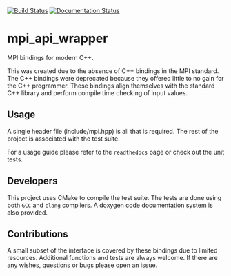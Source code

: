 [![Build Status](https://travis-ci.org/dbeurle/mpi_api_wrapper.svg?branch=master)](https://travis-ci.org/dbeurle/mpi_api_wrapper) [![Documentation Status](https://readthedocs.org/projects/cppmpi/badge/?version=latest)](http://cppmpi.readthedocs.io/en/latest/?badge=latest)

# mpi_api_wrapper
MPI bindings for modern C++.

This was created due to the absence of C++ bindings in the MPI standard.  The C++ bindings were deprecated because they offered little to no gain for the C++ programmer.  These bindings align themselves with the standard C++ library and perform compile time checking of input values.

## Usage

A single header file (include/mpi.hpp) is all that is required.  The rest of the project is associated with the test suite.

For a usage guide please refer to the `readthedocs` page or check out the unit tests.

## Developers

This project uses CMake to compile the test suite.  The tests are done using both `GCC` and `clang` compilers.  A doxygen code documentation system is also provided.

## Contributions

A small subset of the interface is covered by these bindings due to limited resources.  Additional functions and tests are always welcome.  If there are any wishes, questions or bugs please open an issue.
